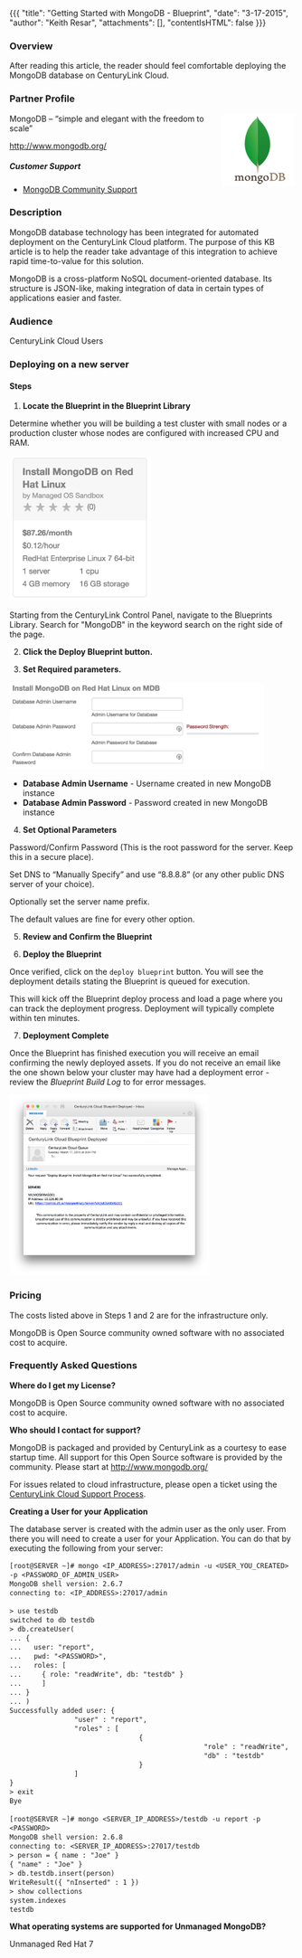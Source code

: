 {{{
  "title": "Getting Started with MongoDB - Blueprint",
  "date": "3-17-2015",
  "author": "Keith Resar",
  "attachments": [],
  "contentIsHTML": false
}}}



### Overview

After reading this article, the reader should feel comfortable deploying the MongoDB database on CenturyLink Cloud.

### Partner Profile

<img src="../../images/mongodb/mongodb-logo.png" style="border:0;float:right;">

MongoDB – “simple and elegant with the freedom to scale”

http://www.mongodb.org/

##### Customer Support

* [MongoDB Community Support ](http://www.mongodb.org/get-involved)


### Description

MongoDB database technology has been integrated for automated deployment on the CenturyLink Cloud platform.  The purpose of this KB article is to help the reader take advantage of this integration to achieve rapid time-to-value for this solution.

MongoDB is a cross-platform NoSQL document-oriented database. Its structure is JSON-like, making integration of data in certain types of applications easier and faster.


### Audience

CenturyLink Cloud Users


### Deploying on a new server


#### Steps


1. **Locate the Blueprint in the Blueprint Library**

  Determine whether you will be building a test cluster with small nodes or a production cluster whose nodes are configured with increased CPU and RAM.

  <img src="../../images/mongodb/mongodb_blueprint_tile.png" style="border:0;max-width:250px;">

  Starting from the CenturyLink Control Panel, navigate to the Blueprints Library. Search for "MongoDB" in the keyword search on the right side of the page.

2. **Click the Deploy Blueprint button.**

3. **Set Required parameters.**

  <img src="../../images/mongodb/deploy_parameters.png" style="max-width:450px;">

  * **Database Admin Username** - Username created in new MongoDB instance
  * **Database Admin Password** - Password created in new MongoDB instance

4. **Set Optional Parameters**

  Password/Confirm Password (This is the root password for the server. Keep this in a secure place).  

  Set DNS to “Manually Specify” and use “8.8.8.8” (or any other public DNS server of your choice).

  Optionally set the server name prefix.

  The default values are fine for every other option.

5. **Review and Confirm the Blueprint**

6. **Deploy the Blueprint**

  Once verified, click on the `deploy blueprint` button. You will see the deployment details stating the Blueprint is queued for execution.

  This will kick off the Blueprint deploy process and load a page where you can track the deployment progress. Deployment will typically complete within ten minutes.

7. **Deployment Complete**

  Once the Blueprint has finished execution you will receive an email confirming the newly deployed assets.  If you do not receive an email like the one shown below your cluster may have had a deployment error - review the *Blueprint Build Log* to for error messages.

  <img src="../../images/mongodb/deploy_complete_email.png" style="border:0;width:70%;">


### Pricing

The costs listed above in Steps 1 and 2 are for the infrastructure only.

MongoDB is Open Source community owned software with no associated cost to acquire.


### Frequently Asked Questions

**Where do I get my License?**

MongoDB is Open Source community owned software with no associated cost to acquire.

**Who should I contact for support?**

MongoDB is packaged and provided by CenturyLink as a courtesy to ease startup time. All support for this Open Source software is provided by the community. Please start at http://www.mongodb.org/

For issues related to cloud infrastructure, please open a ticket using the [CenturyLink Cloud Support Process](../../Support/how-do-i-report-a-support-issue.md).


**Creating a User for your Application**

The database server is created with the admin user as the only user.  From there you will need to create a user for your Application.  You can do that by executing the following from your server:

```
[root@SERVER ~]# mongo <IP_ADDRESS>:27017/admin -u <USER_YOU_CREATED> -p <PASSWORD_OF_ADMIN_USER>
MongoDB shell version: 2.6.7
connecting to: <IP_ADDRESS>:27017/admin

> use testdb
switched to db testdb
> db.createUser(
... {
...   user: "report",
...   pwd: "<PASSWORD>",
...   roles: [
...     { role: "readWrite", db: "testdb" }
...     ]
... }
... )
Successfully added user: {
                "user" : "report",
                "roles" : [
                                {
                                                "role" : "readWrite",
                                                "db" : "testdb"
                                }
                ]
}
> exit
Bye

[root@SERVER ~]# mongo <SERVER_IP_ADDRESS>/testdb -u report -p <PASSWORD>
MongoDB shell version: 2.6.8
connecting to: <SERVER_IP_ADDRESS>:27017/testdb
> person = { name : "Joe" }
{ "name" : "Joe" }
> db.testdb.insert(person)
WriteResult({ "nInserted" : 1 })
> show collections
system.indexes
testdb
```

**What operating systems are supported for Unmanaged MongoDB?**

Unmanaged Red Hat 7
